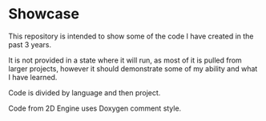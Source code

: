 # Showcase

This repository is intended to show some of the code I have created in the past 3 years.

It is not provided in a state where it will run, as most of it is pulled from larger projects, however it should demonstrate some of my ability and what I have learned.

Code is divided by language and then project.

Code from 2D Engine uses Doxygen comment style.
